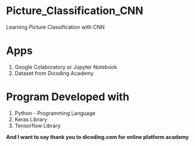 # Picture_Classification_CNN
Learning Picture Classification with CNN

# Apps
1. Google Colaboratory or Jupyter Notebook
2. Dataset from Dicoding Academy

# Program Developed with
1. Python - Programming Language
2. Keras Library
3. Tensorflow Library

**And I want to say thank you to dicoding.com for online platform academy**
